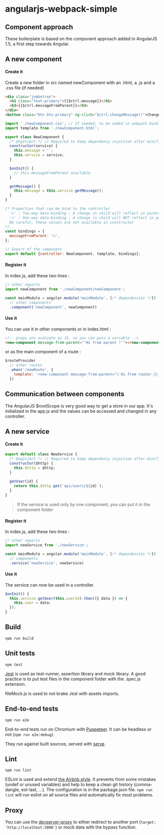 # angularjs-webpack-simple

## Component approach

These boilerplate is based on the component approach added in AngularJS 1.5, a first step towards Angular.

## A new component

#### Create it

Create a new folder in src named newComponent with an .html, a .js and a .css file (if needed)

```html
<div class="jumbotron">
  <h1 class="text-primary">{{$ctrl.message}}</h1>
  <h3>{{$ctrl.messageFromParent}}</h3>
</div>
<button class="btn btn-primary" ng-click="$ctrl.changeMessage()">Change</button>
```

```javascript
import './newComponent.css'; // If needed, to be added in webpack bundle
import template from './newComponent.html';

export class NewComponent {
  /* @ngInject */ // Required to keep dependency injection after minification
  constructor(service) {
    this.message = '';
    this.service = service;
  }

  $onInit() {
    // this.messageFromParent available
  }

  getMessage() {
    this.message = this.service.getMessage();
  }
}

/* Properties that can be bind to the controller
  '=' : Two-way data-binding : A change in child will reflect in parent
  '<' : One-way data-binding : A change in child will NOT reflect in parent
  Be careful, these values are not available in constructor
*/
const bindings = {
  messageFromParent: '<',
};

// Export of the component
export default {controller: NewComponent, template, bindings};
 ```

#### Register it

In index.js, add these two lines :

```javascript
// other imports
import newComponent from './newComponent/newComponent';

const mainModule = angular.module('mainModule', [/* dependencies */])
  // other components
  .component('newComponent', newComponent)
```

#### Use it

You can use it in other components or in index.html :

```html
<!-- props are evaluate as JS, so you can pass a variable -->
<new-component message-from-parent="'Hi from parent !'"></new-component>
```

or as the main component of a route : 

```javascript
$routeProvider
  // other routes
  .when('/newRoute', { 
    template: '<new-component message-from-parent="\'Hi from router 🤗\'"></new-component>'
  })
```

## Communication between components

The AngularJS $rootScope is very good way to get a store in our app. It's initialized in the app.js and the values can be accessed and changed in any controller.

## A new service

#### Create it

```javascript
export default class NewService {
  /* @ngInject */ // Required to keep dependency injection after minification
  constructor($http) {
    this.$http = $http;
  }
  
  getUser(id) {
    return this.$http.get(`api/users/${id}`);
  }
}
```

> If the service is used only by one component, you can put it in the component folder

#### Register it

In index.js, add these two lines :

```javascript
// other imports
import newService from './newService';

const mainModule = angular.module('mainModule', [/* dependencies */])
  // components
  .service('newService', newService)
```

#### Use it

The service can now be used in a controller.

```javascript
$onInit() {
  this.service.getUser(this.userId).then(({ data }) => {
    this.user = data;
  });
}
```

## Build

`npm run build`

## Unit tests

`npm test`

[Jest](https://facebook.github.io/jest/) is used as test-runner, assertion library and mock library. A good practice is to put test files in the component folder with the .spec.js extension. 

fileMock.js is used to not brake Jest with assets imports.

## End-to-end tests

`npm run e2e`

End-to-end tests run on Chromium with [Puppeteer](https://github.com/GoogleChrome/puppeteer). It can be headless or not (`npm run e2e:debug`).

They run against built sources, served with [serve](https://github.com/zeit/serve).

## Lint

`npm run lint`

ESLint is used and extend [the Airbnb style](https://github.com/airbnb/javascript). It prevents from some mistakes (undef or unused variables) and help to keep a clean git history (comma-dangle, eol-last, ...). The configuration is in the package.json file. `npm run lint` will run eslint on all source files and automatically fix most problems.

## Proxy

You can use the [devserver-proxy](https://webpack.js.org/configuration/dev-server/#devserver-proxy) to either redirect to another port (```target: 'http://localhost:3000'```) or mock data with the bypass function.
